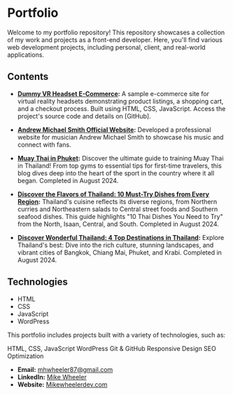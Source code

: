 # Portfolio

Welcome to my portfolio repository! This repository showcases a collection of my work and projects as a front-end developer. Here, you'll find various web development projects, including personal, client, and real-world applications.

## **Contents**

- **[Dummy VR Headset E-Commerce](https://github.com/mwheeler2244/VR-Headset-E-Commerce):** A sample e-commerce site for virtual reality headsets demonstrating product listings, a shopping cart, and a checkout process. Built using HTML, CSS, JavaScript. Access the project's source code and details on [GitHub].
- **[Andrew Michael Smith Official Website](https://andrewmichaelsmith.org/):** Developed a professional website for musician Andrew Michael Smith to showcase his music and connect with fans.
- **[Muay Thai in Phuket](http://www.muaythaiinphuket.com):** Discover the ultimate guide to training Muay Thai in Thailand! From top gyms to essential tips for first-time travelers, this blog dives deep into the heart of the sport in the country where it all began. Completed in August 2024.

- **[Discover the Flavors of Thailand: 10 Must-Try Dishes from Every Region](http://www.discoverthaifood.com):** Thailand's cuisine reflects its diverse regions, from Northern curries and Northeastern salads to Central street foods and Southern seafood dishes. This guide highlights "10 Thai Dishes You Need to Try" from the North, Isaan, Central, and South. Completed in August 2024.

- **[Discover Wonderful Thailand: 4 Top Destinations in Thailand](https://github.com/mwheeler2244/Travel-Thailand):** Explore Thailand's best: Dive into the rich culture, stunning landscapes, and vibrant cities of Bangkok, Chiang Mai, Phuket, and Krabi. Completed in August 2024.

## **Technologies**

- HTML
- CSS
- JavaScript
- WordPress



This portfolio includes projects built with a variety of technologies, such as:

HTML, CSS, JavaScript
WordPress
Git & GitHub
Responsive Design
SEO Optimization

- **Email:** mhwheeler87@gmail.com
- **LinkedIn:** [Mike Wheeler](https://www.linkedin.com/in/michael-wheeler12/)
- **Website:** [Mikewheelerdev.com](https://mikewheelerdev.com/)
